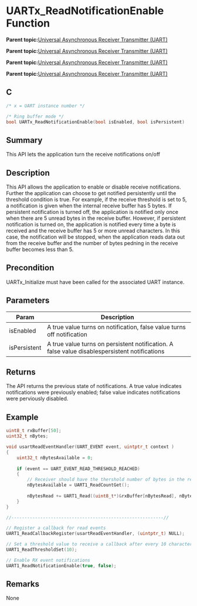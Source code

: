 # UARTx\_ReadNotificationEnable Function

**Parent topic:**[Universal Asynchronous Receiver Transmitter \(UART\)](GUID-3C0B743B-4792-4E9A-AD13-6E911B56B2D0.md)

**Parent topic:**[Universal Asynchronous Receiver Transmitter \(UART\)](GUID-E963A84D-73EE-4E3C-A248-B4FA24F54183.md)

**Parent topic:**[Universal Asynchronous Receiver Transmitter \(UART\)](GUID-12BEB185-3D34-4589-A74C-34A758C5DAB7.md)

**Parent topic:**[Universal Asynchronous Receiver Transmitter \(UART\)](GUID-AA31911E-0C81-4A7D-A72F-20D9976E9E6E.md)

## C

```c
/* x = UART instance number */

/* Ring buffer mode */
bool UARTx_ReadNotificationEnable(bool isEnabled, bool isPersistent)
```

## Summary

This API lets the application turn the receive notifications on/off

## Description

This API allows the application to enable or disable receive notifications. Further the application can choose to get notified persistently until the threshold condition is true. For example, if the receive threshold is set to 5, a notification is given when the internal receive buffer has 5 bytes. If persistent notification is turned off, the application is notified only once when there are 5 unread bytes in the receive buffer. However, if persistent notification is turned on, the application is notified every time a byte is received and the receive buffer has 5 or more unread characters. In this case, the notification will be stopped, when the application reads data out from the receive buffer and the number of bytes pedning in the receive buffer becomes less than 5.

## Precondition

UARTx\_Initialize must have been called for the associated UART instance.

## Parameters

|Param|Description|
|-----|-----------|
|isEnabled|A true value turns on notification, false value turns off notification|
|isPersistent|A true value turns on persistent notification. A false value disablespersistent notifications|

## Returns

The API returns the previous state of notifications. A true value indicates notifications were previously enabled; false value indicates notifications were perviously disabled.

## Example

```c
uint8_t rxBuffer[50];
uint32_t nBytes;

void usartReadEventHandler(UART_EVENT event, uintptr_t context )
{
    uint32_t nBytesAvailable = 0;
    
    if (event == UART_EVENT_READ_THRESHOLD_REACHED)
    {
        // Receiver should have the thershold number of bytes in the receive buffer
        nBytesAvailable = UART1_ReadCountGet();
        
        nBytesRead += UART1_Read((uint8_t*)&rxBuffer[nBytesRead], nBytesAvailable);
    }
}

//----------------------------------------------------------//

// Register a callback for read events
UART1_ReadCallbackRegister(usartReadEventHandler, (uintptr_t) NULL);

// Set a threshold value to receive a callback after every 10 characters are received
UART1_ReadThresholdSet(10);

// Enable RX event notifications
UART1_ReadNotificationEnable(true, false);

```

## Remarks

None

